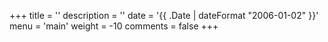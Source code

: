+++
title = ''
description = ''
date = '{{ .Date | dateFormat "2006-01-02" }}'
menu = 'main'
weight = -10
comments = false
+++
